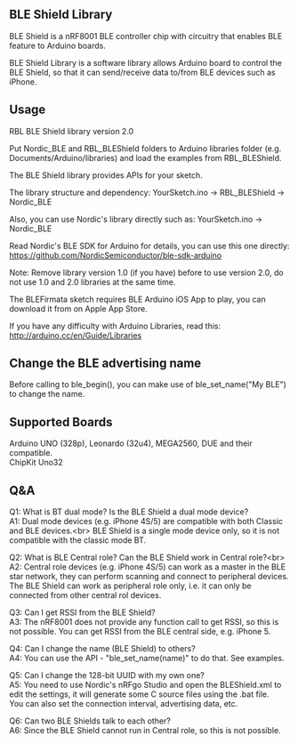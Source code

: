BLE Shield Library
------------------

BLE Shield is a nRF8001 BLE controller chip with circuitry that enables BLE feature to Arduino boards.

BLE Shield Library is a software library allows Arduino board to control the BLE Shield, so that it can send/receive data to/from BLE devices such as iPhone.

Usage
-----

RBL BLE Shield library version 2.0

Put Nordic_BLE and RBL_BLEShield folders to Arduino libraries folder (e.g. Documents/Arduino/libraries) and load the examples from RBL_BLEShield.

The BLE Shield library provides APIs for your sketch.

The library structure and dependency:
YourSketch.ino -> RBL_BLEShield -> Nordic_BLE

Also, you can use Nordic's library directly such as:
YourSketch.ino -> Nordic_BLE

Read Nordic's BLE SDK for Arduino for details, you can use this one directly:
https://github.com/NordicSemiconductor/ble-sdk-arduino

Note: Remove library version 1.0 (if you have) before to use version 2.0, do not use 1.0 and 2.0 libraries at the same time.

The BLEFirmata sketch requires BLE Arduino iOS App to play, you can download it from on Apple App Store.

If you have any difficulty with Arduino Libraries, read this:
http://arduino.cc/en/Guide/Libraries

Change the BLE advertising name
-------------------------------

Before calling to ble_begin(), you can make use of ble_set_name("My BLE") to change the name.


Supported Boards
----------------

Arduino UNO (328p), Leonardo (32u4), MEGA2560, DUE and their compatible.<br/>
ChipKit Uno32<br/>


Q&A
---

Q1: What is BT dual mode? Is the BLE Shield a dual mode device?<br/>
A1: Dual mode devices (e.g. iPhone 4S/5) are compatible with both Classic and BLE devices.<br\>
    BLE Shield is a single mode device only, so it is not compatible with the classic mode BT.

Q2: What is BLE Central role? Can the BLE Shield work in Central role?<br\>
A2: Central role devices (e.g. iPhone 4S/5) can work as a master in the BLE star network, they can perform scanning and connect to peripheral devices.
    The BLE Shield can work as peripheral role only, i.e. it can only be connected from other central rol devices.

Q3: Can I get RSSI from the BLE Shield?<br/>
A3: The nRF8001 does not provide any function call to get RSSI, so this is not possible. You can get RSSI from the BLE central side, e.g. iPhone 5.

Q4: Can I change the name (BLE Shield) to others?<br/>
A4: You can use the API - "ble_set_name(name)" to do that. See examples.

Q5: Can I change the 128-bit UUID with my own one?<br/>
A5: You need to use Nordic's nRFgo Studio and open the BLEShield.xml to edit the settings, it will generate some C source files using the .bat file.<br/>
You can also set the connection interval, advertising data, etc.

Q6: Can two BLE Shields talk to each other?<br/>
A6: Since the BLE Shield cannot run in Central role, so this is not possible.
